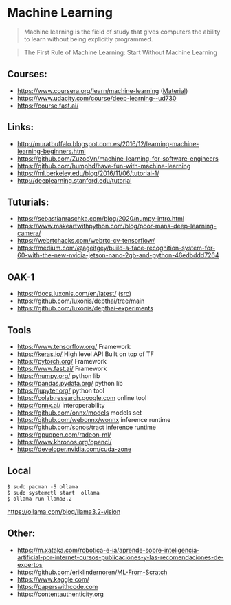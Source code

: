 Machine Learning
================

> Machine learning is the field of study that gives computers the ability to learn without being explicitly programmed.

> The First Rule of Machine Learning: Start Without Machine Learning

Courses:
--------

* https://www.coursera.org/learn/machine-learning ([Material](http://cs229.stanford.edu/materials.html))
* https://www.udacity.com/course/deep-learning--ud730
* https://course.fast.ai/

Links:
------

* http://muratbuffalo.blogspot.com.es/2016/12/learning-machine-learning-beginners.html
* https://github.com/ZuzooVn/machine-learning-for-software-engineers
* https://github.com/humphd/have-fun-with-machine-learning
* https://ml.berkeley.edu/blog/2016/11/06/tutorial-1/
* http://deeplearning.stanford.edu/tutorial

Tuturials:
---------

* https://sebastianraschka.com/blog/2020/numpy-intro.html
* https://www.makeartwithpython.com/blog/poor-mans-deep-learning-camera/
* https://webrtchacks.com/webrtc-cv-tensorflow/
* https://medium.com/@ageitgey/build-a-face-recognition-system-for-60-with-the-new-nvidia-jetson-nano-2gb-and-python-46edbddd7264

OAK-1
------

* https://docs.luxonis.com/en/latest/ ([src](https://github.com/luxonis/depthai-docs-website))
* https://github.com/luxonis/depthai/tree/main
* https://github.com/luxonis/depthai-experiments

Tools
-----
* https://www.tensorflow.org/               Framework
* https://keras.io/                         High level API Built on top of TF
* https://pytorch.org/                      Framework
* https://www.fast.ai/                      Framework
* https://numpy.org/                        python lib
* https://pandas.pydata.org/                python lib
* https://jupyter.org/                      python tool
* https://colab.research.google.com         online tool
* https://onnx.ai/                          interoperability
* https://github.com/onnx/models            models set
* https://github.com/webonnx/wonnx          inference runtime
* https://github.com/sonos/tract            inference runtime
* https://gpuopen.com/radeon-ml/
* https://www.khronos.org/opencl/
* https://developer.nvidia.com/cuda-zone


Local
-----
```
$ sudo pacman -S ollama
$ sudo systemctl start  ollama
$ ollama run llama3.2
```
https://ollama.com/blog/llama3.2-vision

Other:
-------
* https://m.xataka.com/robotica-e-ia/aprende-sobre-inteligencia-artificial-por-internet-cursos-publicaciones-y-las-recomendaciones-de-expertos
* https://github.com/eriklindernoren/ML-From-Scratch
* https://www.kaggle.com/
* https://paperswithcode.com
* https://contentauthenticity.org


